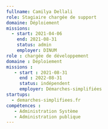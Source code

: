 ```yaml
---
fullname: Camilya Dellali
role: Stagiaire chargée de support 
domaine: Déploiement
missions:
  - start: 2021-04-06
    end: 2021-08-31
    status: admin
    employer: DINUM
role : chargée de développement 
domaine : Déploiement
missions : 
   - start : 2021-08-31
     end : 2022-08-31
     status: indépendent
     employer: Démarches-simplifiées
startups:
  - demarches-simplifiees.fr
compétences : 
   - Administration Système 
   - Administration publique
---
```



